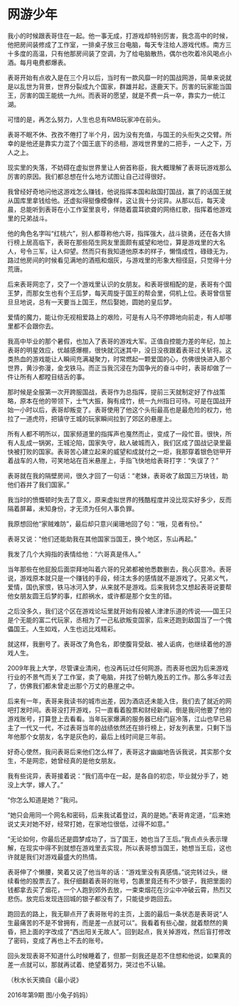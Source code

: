 # 网游少年

我小的时候跟表哥住在一起。他一事无成，打游戏却特别厉害，我念高中的时候，他把房间装修成了工作室，一排桌子放三台电脑，每天专注给人游戏代练。南方三十多度的高温，只有他那房间装了空调，为了给电脑散热，偶尔也吹着冷风喝点小酒。每月电费都爆表。 

表哥开始有点收入是在三个月以后，当时有一款风靡一时的国战网游，简单来说就是以乱世为背景，世界分裂成九个国家，群雄并起，逐鹿天下。厉害的玩家能当国王，厉害的国王能统一九州。而表哥的愿望，就是不费一兵一卒，靠实力一统江湖。 

可惜的是，再怎么努力，人生也总有RMB玩家冲在前头。 

表哥不眠不休、孜孜不倦打了半个月，因为没有充值，与国王的头衔失之交臂。所幸的是他还是靠实力混了个国王底下的丞相，游戏世界里的二把手，一人之下，万人之上。 

现实里的失落，不妨碍在虚拟世界里让人俯首称臣，我大概理解了表哥玩游戏那么厉害的原因。我们都总想在什么地方试图让自己过得很好。 

我曾经好奇地问他这游戏怎么赚钱，他说指挥本国和敌国打国战，赢了的话国王就从国库里拿钱给他。还虚拟得挺像模像样，这让我十分诧异。从那以后，每天凌晨，总能听到表哥在小工作室里哀号，伴随着震耳欲聋的网络红歌，指挥着他游戏里的兄弟战斗。 

他的角色名字叫“红桃六”，别人都尊称他六哥，指挥强大，战斗骁勇，还在各大排行榜上居高临下，表哥在那些陌生网友里面颇有威望和地位，算是游戏里的大名人，号令三军，让人仰望。然而只有我知道他原本的样子，懒惰成性，碌碌无为，路过他房间的时候看见满地的酒瓶和烟灰，与游戏里的形象大相径庭，只觉得十分荒唐。 

后来表哥网恋了，交了一个游戏里认识的女朋友。和表哥很相配的是，表哥有个国王梦，而那女生也有个王后梦，每天周旋于国王的帮会里，伺机上位。表哥曾信誓旦旦地说，总有一天要当上国王，然后娶她，圆她的皇后梦。 

爱情的魔力，能让你无视相爱路上的艰险，可是有人马不停蹄地向前走，有人却哪里都不会跟你去。 

我高中毕业的那个暑假，也加入了表哥的游戏大军。正值自控能力差的年纪，加上表哥的明星效应，优越感爆棚，很快就沉迷其中，没日没夜跟着表哥过关斩将。这类热血的游戏能让人瞬间充满凝聚力，时常燃起一颗爱国的心，仿佛很快进入那个世界，黄沙弥漫，金戈铁马。而正当我沉浸在为国争光的奋斗中时，表哥却做了一件让所有人都瞠目结舌的事。 

那时候是全服第一次开跨服国战，表哥作为总指挥，提前三天就制定好了作战策略，原本在他的带领下，士气大振，胸有成竹，统一九州指日可待。可是在国战开始一小时以后，表哥却叛变了。表哥使用了他这个头衔最高也是最危险的权力，他拉了一道虎符，把镇守王城的玩家瞬间拉到了郊区的悬崖上。 

所有人都不明所以，国家频道里的指挥声也戛然而止，变成了一段忙音。很快，所有人乱成一锅粥，王城沦陷，国家失守，敌人破城而入，我们区成了国战记录里最快被打败的国家。表哥苦心建立起来的威望和成就付之一炬，我那穿着银色铠甲开着战车的人物，可笑地站在百米悬崖上，手指飞快地给表哥打字：“失误了？” 

表哥就在我的隔壁房间，很久才回了一句话：“老妹，表哥收了敌国三万块钱，助他们吞并了我们国家。” 

我当时的愤慨顿时失去了意义，原来虚拟世界的残酷程度并没比现实好多少，反而隔着屏幕，未知身份，才无须为任何人事负罪。 

我原想回他“家贼难防”，最后却只意兴阑珊地回了句：“哦，见者有份。” 

表哥又说：“他们还能助我在其他国家当国王，换个地区，东山再起。” 

我发了几个大拇指的表情给他：“六哥真是伟人。” 

当年那些在他屁股后面崇拜地叫着六哥的兄弟都被他悉数删去，我心灰意冷。表哥说，游戏原本就只是一个赚钱的手段，倾注太多的感情就不是游戏了。兄弟义气，爱情，国仇家恨，铁马冰河入梦，从来就不是游戏。后来我转念又想起表哥说要帮他女朋友圆王后梦的事，红颜祸水，或许都是那个女生的错。 

之后没多久，我们这个区在游戏论坛里就开始有段被人津津乐道的传说——国王只是个无能的富二代玩家，丞相为了一己私欲叛变国家，后来还跑到敌国当了一个傀儡国王。人生如戏，人生也远比戏精彩。 

就这样，我删号了。表哥改了角色名，即使腹背受敌、被人诟病，也继续着他的游戏人生。 

2009年我上大学，尽管课业清闲，也没再玩过任何网游。而表哥也因为后来游戏行业的不景气而关了工作室，卖了电脑，并找了份朝九晚五的工作。那么多年过去了，仿佛我们都未曾走出那个万丈的悬崖之中。 

后来有一年，表哥来我读书的城市出差，因为酒店还未能入住，我们去了就近的网吧打发时间。表哥没打开游戏，只一直看着股票和财经新闻，倒是我问他要了他的游戏账号，打算登上去看看。当年玩家爆满的服务器已经门庭冷落，江山也早已易主了一代又一代，不过表哥当年的战绩依然还在排行榜上，好友列表里，只剩下当年他那个女朋友，名字是灰色的，最后上线时间是三年前。 

好奇心使然，我问表哥后来他们怎么样了，表哥这才幽幽地告诉我说，其实那个女生，不是网恋，她曾经真的是他女朋友。 

我有些诧异，表哥接着说：“我们高中在一起，是各自的初恋，毕业就分手了，她没上大学，嫁人了。” 

“你怎么知道是她？”我问。 

“她只会用同一个网名和密码，后来我试着登过，真的是她。”表哥肯定道，“后来她说丈夫对她不好，经常打她，在家地位很低，过得不如意。” 

“无论如何，你最后还是圆梦成功了，当了国王，她也当了王后。”我点点头表示理解，在现实中得不到就想在游戏里去实现，所以表哥想当国王，她想当王后，这也许就是我们对游戏最盛大的热情。 

表哥伸了个懒腰，笑着又说了他当年的话：“游戏里没有真感情。”说完转过头，继续看他的股票去了。我仔细翻着表哥的账号，包裹里竟还有不少银子，我把里面的钱都拿去买了烟花，一个人跑到郊外去放，一束束烟花在沙尘中冲破云霄，热烈又悲伤。放完后发现连回城的银子都没有了，只能徒步跑回去。 

跑回去的路上，我无聊点开了表哥账号的主页，上面的最后一条状态是表哥说“人生最痛苦的不是不曾拥有，而是差一点就可以”。我看着有些心酸，就着颓然的黄昏，把上面的字改成了“西出阳关无故人”。回到起点，我关掉游戏，然后盲打修改了密码，变成了再也上不去的账号。 

回头发现表哥不知道什么时候睡着了，但那一刻我还是忍不住想和他说，如果真的差一点就可以，那就再试着、绝望着努力，哭过也不认输。 

（秋水长天摘自《最小说》 

2016年第9期 图/小兔子妈妈）